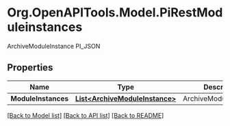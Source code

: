 # Org.OpenAPITools.Model.PiRestModuleinstances
ArchiveModuleInstance PI_JSON

## Properties

Name | Type | Description | Notes
------------ | ------------- | ------------- | -------------
**ModuleInstances** | [**List&lt;ArchiveModuleInstance&gt;**](ArchiveModuleInstance.md) | ArchiveModuleInstances | 

[[Back to Model list]](../README.md#documentation-for-models) [[Back to API list]](../README.md#documentation-for-api-endpoints) [[Back to README]](../README.md)

